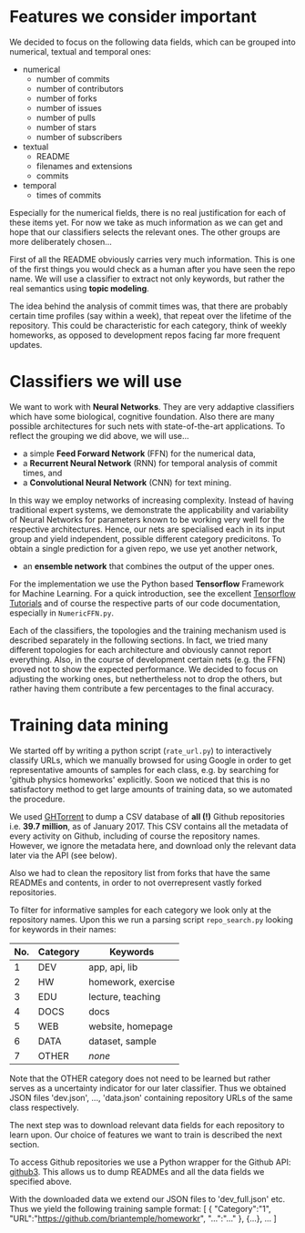Features we consider important
==============================
We decided to focus on the following data fields, which can be grouped into
numerical, textual and temporal ones:
* numerical
  - number of commits
  - number of contributors
  - number of forks
  - number of issues
  - number of pulls
  - number of stars
  - number of subscribers
* textual
  - README
  - filenames and extensions
  - commits
* temporal
  - times of commits

Especially for the numerical fields, there is no real justification for each of these items yet.
For now we take as much information as we can get and hope
that our classifiers selects the relevant ones. The other groups are more
deliberately chosen...

First of all the README obviously carries very much information.
This is one of the first things you would check as a human after
you have seen the repo name. We will use a classifier to extract
not only keywords, but rather the real semantics using **topic modeling**.

The idea behind the analysis of commit times was, that there are
probably certain time profiles (say within a week), that repeat over the
lifetime of the repository. This could be characteristic for each category,
think of weekly homeworks, as opposed to development repos facing far
more frequent updates.


Classifiers we will use
=======================
We want to work with **Neural Networks**. They are very addaptive
classifiers which have some biological, cognitive foundation.
Also there are many possible architectures for such nets with state-of-the-art
applications. To reflect the grouping we did above, we will use...

* a simple **Feed Forward Network** (FFN) for the numerical data,
* a **Recurrent Neural Network** (RNN) for temporal analysis of commit times, and
* a **Convolutional Neural Network** (CNN) for text mining.

In this way we employ networks of increasing complexity. Instead of
having traditional expert systems, we demonstrate the applicability
and variability of Neural Networks for parameters known to be working
very well for the respective architectures. Hence, our nets are specialised
each in its input group and yield independent, possible different
category predicitons. To obtain a single prediction for a given repo,
we use yet another network,

* an **ensemble network** that combines the output of the upper ones.

For the implementation we use the Python based **Tensorflow** Framework
for Machine Learning. For a quick introduction, see the excellent
[Tensorflow Tutorials](https://www.tensorflow.org/tutorials/) and of course
the respective parts of our code documentation, especially in `NumericFFN.py`.

Each of the classifiers, the topologies and the training mechanism
used is described separately in the following sections.
In fact, we tried many different topologies for each architecture
and obviously cannot report everything. Also, in the course of development
certain nets (e.g. the FFN) proved not to show the expected performance.
We decided to focus on adjusting the working ones, but nethertheless
not to drop the others, but rather having them contribute a few percentages
to the final accuracy.

Training data mining
====================
We started off by writing a python script (`rate_url.py`) to interactively classify URLs,
which we manually browsed for using Google in order to get representative
amounts of samples for each class, e.g. by searching for 'github physics homeworks' explicitly.
Soon we noticed that this is no satisfactory method to get large amounts of
training data, so we automated the procedure.

We used [GHTorrent](http://ghtorrent.org/) to dump a CSV database of **all (!)**
Github repositories i.e. **39.7 million**, as of January 2017. This CSV
contains all the metadata of every activity on Github, including of course the repository names.
However, we ignore the metadata here, and download only the relevant data later via the API (see below).

Also we had to clean the repository list from forks that have the same READMEs
and contents, in order to not overrepresent vastly forked repositories.

To filter for informative samples for each category we look only at the repository names.
Upon this we run a parsing script `repo_search.py` looking for keywords in their names:

| No. | Category | Keywords           |
|-----|----------|--------------------|
|   1 | DEV      | app, api, lib      |
|   2 | HW       | homework, exercise |
|   3 | EDU      | lecture, teaching  |
|   4 | DOCS     | docs               |
|   5 | WEB      | website, homepage  |
|   6 | DATA     | dataset, sample    |
|   7 | OTHER    | _none_             |

Note that the OTHER category does not need to be learned but rather serves
as a uncertainty indicator for our later classifier.
Thus we obtained JSON files 'dev.json', ..., 'data.json' containing repository URLs
of the same class respectively.

The next step was to download relevant data fields for each repository to learn upon.
Our choice of features we want to train is described the next section.

To access Github repositories we use a Python wrapper for the Github API: [github3](https://github.com/sigmavirus24/github3.py).
This allows us to dump READMEs and all the data fields we specified above.

With the downloaded data we extend our JSON files to 'dev_full.json' etc.
Thus we yield the following training sample format:
    [ 
      {
        "Category":"1",
        "URL":"https://github.com/briantemple/homeworkr",
        "...":"..."
      },
      {...}, ...
    ]

